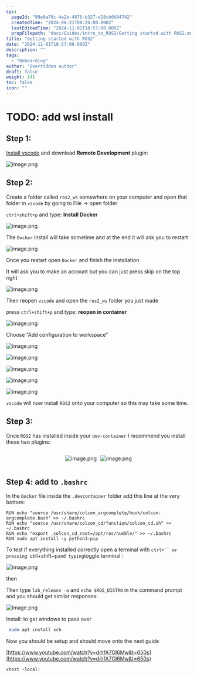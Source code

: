 ```yaml
---
sys:
  pageId: "89e0a78c-4e2b-4070-b327-d28cb0694742"
  createdTime: "2024-08-21T00:24:00.000Z"
  lastEditedTime: "2024-11-01T18:57:00.000Z"
  propFilepath: "docs/Guides/intro_to_ROS2/Getting started with ROS2.md"
title: "Getting started with ROS2"
date: "2024-11-01T18:57:00.000Z"
description: ""
tags:
  - "Onboarding"
author: "Overridden author"
draft: false
weight: 141
toc: false
icon: ""
---
```


# TODO: add wsl install

## Step 1:

[Install vscode](https://code.visualstudio.com/download) and download **Remote Development** plugin:

![image.png](https://prod-files-secure.s3.us-west-2.amazonaws.com/d518164a-d88e-44d1-a4ee-3adb3bd8bce0/efb52993-1881-4a40-b95e-6f020334f022/image.png?X-Amz-Algorithm=AWS4-HMAC-SHA256&X-Amz-Content-Sha256=UNSIGNED-PAYLOAD&X-Amz-Credential=ASIAZI2LB466XBOLAAY7%2F20250415%2Fus-west-2%2Fs3%2Faws4_request&X-Amz-Date=20250415T190547Z&X-Amz-Expires=3600&X-Amz-Security-Token=IQoJb3JpZ2luX2VjEKv%2F%2F%2F%2F%2F%2F%2F%2F%2F%2FwEaCXVzLXdlc3QtMiJIMEYCIQCpFLtF%2F%2B6a0ufyXedQI0nlic3ije6%2Bw5floECcuOdkVwIhAMrkjRcXbF5V61nv1Lb3N9nKfm7rXdT33Sqpbg%2BuXjalKv8DCDQQABoMNjM3NDIzMTgzODA1IgybqA%2B0YwdGTsT7TWMq3APs7RoLbnH8v6EpIyaX0ynHXH4I4v0z50lAs7bDeWpKdKycK%2FFYvyXkiLFcaacHza1EOlfIAGofCsPOXo2xqwgZa2d7uys3rzjkYhlHdoGfnewaJOuI5tNHwPiKNKkclDHXRHSZ0wovgdSv%2BjYcxgNAFlcWC6wKdIV9jaLtpO2fkQEIfBc4Bbc8v2AH%2FZ7SspH4xF9S%2FoaQyx5jCMJNGNwLGMqPyA%2Fas92s8wqIymi3n6QbeLpWUeFLrXZfHCnJRisIjHwkLj2W%2FPtDpAp2x0OEijTLkD4%2BdyGbu7ynZbvH1fWNdPkNaDCcWLgyqyx7u5XeT3wCn5j3T%2FtrGaNRS0Rz%2FHX%2Bx7UvmhpV5Q4CJSQcn3afTY0p%2BT4D%2BphstaNf9HiyyI%2BJmyz8CxTermTQ7GsWfC71Un1ePwyludc0aZCamgFweFzajW1BIMFR%2BemgGxIrQ54VsNZ85CYki1tTwG%2Fp5ID9LWFZcaValod9VwtBkbNg%2BUUzelLX%2BVv9%2FD%2BFle8KFv0f%2FMUlVMIf3ml80A3mI3YX2ZfVUSchUtSfSzmq7sZh7pQMpFxXX5FvsjqLWoiPTiIT0r5JliYA04OvfHToD3GmsSUmCL66ZLiVej3ksVTv%2F93GPuTYWaE%2BPjDy1fq%2FBjqkAVhpH%2BtAD0X5SUD3xUg%2FB3U2puFLbsLl9HPlQ57Oa%2BtlA2upsXMrKeoi5qRSCFIoDHnWJnKnb8Ri8YhqNjpUlreG2UbMWCp7hpUaMiHAxThJQdGBP02NX3TgM3MXsVN2O7tTIy46ZP5rZr%2Fwpe1x0DyBQDCe9BM6qbUFZa3beMr1%2BMKVcG63FlzTP27%2F2LQ%2B9vC1eLdagRL6%2BmFVNeBQjgZGgRN4&X-Amz-Signature=2235907d372d307241492a172f8f7fdc319d8c0748777e273fea43d6edaff5be&X-Amz-SignedHeaders=host&x-id=GetObject)

## Step 2:

Create a folder called `ros2_ws` somewhere on your computer and open that folder in `vscode` by going to File → open folder 

`ctrl+shift+p` and type: **Install Docker**

![image.png](https://prod-files-secure.s3.us-west-2.amazonaws.com/d518164a-d88e-44d1-a4ee-3adb3bd8bce0/2269dc0e-1cd5-47ff-bceb-c04ad9b2eab0/image.png?X-Amz-Algorithm=AWS4-HMAC-SHA256&X-Amz-Content-Sha256=UNSIGNED-PAYLOAD&X-Amz-Credential=ASIAZI2LB466XBOLAAY7%2F20250415%2Fus-west-2%2Fs3%2Faws4_request&X-Amz-Date=20250415T190547Z&X-Amz-Expires=3600&X-Amz-Security-Token=IQoJb3JpZ2luX2VjEKv%2F%2F%2F%2F%2F%2F%2F%2F%2F%2FwEaCXVzLXdlc3QtMiJIMEYCIQCpFLtF%2F%2B6a0ufyXedQI0nlic3ije6%2Bw5floECcuOdkVwIhAMrkjRcXbF5V61nv1Lb3N9nKfm7rXdT33Sqpbg%2BuXjalKv8DCDQQABoMNjM3NDIzMTgzODA1IgybqA%2B0YwdGTsT7TWMq3APs7RoLbnH8v6EpIyaX0ynHXH4I4v0z50lAs7bDeWpKdKycK%2FFYvyXkiLFcaacHza1EOlfIAGofCsPOXo2xqwgZa2d7uys3rzjkYhlHdoGfnewaJOuI5tNHwPiKNKkclDHXRHSZ0wovgdSv%2BjYcxgNAFlcWC6wKdIV9jaLtpO2fkQEIfBc4Bbc8v2AH%2FZ7SspH4xF9S%2FoaQyx5jCMJNGNwLGMqPyA%2Fas92s8wqIymi3n6QbeLpWUeFLrXZfHCnJRisIjHwkLj2W%2FPtDpAp2x0OEijTLkD4%2BdyGbu7ynZbvH1fWNdPkNaDCcWLgyqyx7u5XeT3wCn5j3T%2FtrGaNRS0Rz%2FHX%2Bx7UvmhpV5Q4CJSQcn3afTY0p%2BT4D%2BphstaNf9HiyyI%2BJmyz8CxTermTQ7GsWfC71Un1ePwyludc0aZCamgFweFzajW1BIMFR%2BemgGxIrQ54VsNZ85CYki1tTwG%2Fp5ID9LWFZcaValod9VwtBkbNg%2BUUzelLX%2BVv9%2FD%2BFle8KFv0f%2FMUlVMIf3ml80A3mI3YX2ZfVUSchUtSfSzmq7sZh7pQMpFxXX5FvsjqLWoiPTiIT0r5JliYA04OvfHToD3GmsSUmCL66ZLiVej3ksVTv%2F93GPuTYWaE%2BPjDy1fq%2FBjqkAVhpH%2BtAD0X5SUD3xUg%2FB3U2puFLbsLl9HPlQ57Oa%2BtlA2upsXMrKeoi5qRSCFIoDHnWJnKnb8Ri8YhqNjpUlreG2UbMWCp7hpUaMiHAxThJQdGBP02NX3TgM3MXsVN2O7tTIy46ZP5rZr%2Fwpe1x0DyBQDCe9BM6qbUFZa3beMr1%2BMKVcG63FlzTP27%2F2LQ%2B9vC1eLdagRL6%2BmFVNeBQjgZGgRN4&X-Amz-Signature=eb1353479e252d33e8a34bb2301bf8480483ee454060672a5223cf777d36e430&X-Amz-SignedHeaders=host&x-id=GetObject)

The `Docker` install will take sometime and at the end it will ask you to restart

![image.png](https://prod-files-secure.s3.us-west-2.amazonaws.com/d518164a-d88e-44d1-a4ee-3adb3bd8bce0/ed233f78-be33-4b1f-b89c-9c346c0e961e/image.png?X-Amz-Algorithm=AWS4-HMAC-SHA256&X-Amz-Content-Sha256=UNSIGNED-PAYLOAD&X-Amz-Credential=ASIAZI2LB466XBOLAAY7%2F20250415%2Fus-west-2%2Fs3%2Faws4_request&X-Amz-Date=20250415T190547Z&X-Amz-Expires=3600&X-Amz-Security-Token=IQoJb3JpZ2luX2VjEKv%2F%2F%2F%2F%2F%2F%2F%2F%2F%2FwEaCXVzLXdlc3QtMiJIMEYCIQCpFLtF%2F%2B6a0ufyXedQI0nlic3ije6%2Bw5floECcuOdkVwIhAMrkjRcXbF5V61nv1Lb3N9nKfm7rXdT33Sqpbg%2BuXjalKv8DCDQQABoMNjM3NDIzMTgzODA1IgybqA%2B0YwdGTsT7TWMq3APs7RoLbnH8v6EpIyaX0ynHXH4I4v0z50lAs7bDeWpKdKycK%2FFYvyXkiLFcaacHza1EOlfIAGofCsPOXo2xqwgZa2d7uys3rzjkYhlHdoGfnewaJOuI5tNHwPiKNKkclDHXRHSZ0wovgdSv%2BjYcxgNAFlcWC6wKdIV9jaLtpO2fkQEIfBc4Bbc8v2AH%2FZ7SspH4xF9S%2FoaQyx5jCMJNGNwLGMqPyA%2Fas92s8wqIymi3n6QbeLpWUeFLrXZfHCnJRisIjHwkLj2W%2FPtDpAp2x0OEijTLkD4%2BdyGbu7ynZbvH1fWNdPkNaDCcWLgyqyx7u5XeT3wCn5j3T%2FtrGaNRS0Rz%2FHX%2Bx7UvmhpV5Q4CJSQcn3afTY0p%2BT4D%2BphstaNf9HiyyI%2BJmyz8CxTermTQ7GsWfC71Un1ePwyludc0aZCamgFweFzajW1BIMFR%2BemgGxIrQ54VsNZ85CYki1tTwG%2Fp5ID9LWFZcaValod9VwtBkbNg%2BUUzelLX%2BVv9%2FD%2BFle8KFv0f%2FMUlVMIf3ml80A3mI3YX2ZfVUSchUtSfSzmq7sZh7pQMpFxXX5FvsjqLWoiPTiIT0r5JliYA04OvfHToD3GmsSUmCL66ZLiVej3ksVTv%2F93GPuTYWaE%2BPjDy1fq%2FBjqkAVhpH%2BtAD0X5SUD3xUg%2FB3U2puFLbsLl9HPlQ57Oa%2BtlA2upsXMrKeoi5qRSCFIoDHnWJnKnb8Ri8YhqNjpUlreG2UbMWCp7hpUaMiHAxThJQdGBP02NX3TgM3MXsVN2O7tTIy46ZP5rZr%2Fwpe1x0DyBQDCe9BM6qbUFZa3beMr1%2BMKVcG63FlzTP27%2F2LQ%2B9vC1eLdagRL6%2BmFVNeBQjgZGgRN4&X-Amz-Signature=912e8eea15f9f8b7010e91601caa3f36118d1c8f7cb0f1f2b6bad1938792a350&X-Amz-SignedHeaders=host&x-id=GetObject)

Once you restart open `Docker` and finish the installation

It will ask you to make an account but you can just press skip on the top right

![image.png](https://prod-files-secure.s3.us-west-2.amazonaws.com/d518164a-d88e-44d1-a4ee-3adb3bd8bce0/21010ad9-1659-4fd9-9f59-9932a09b2a3d/image.png?X-Amz-Algorithm=AWS4-HMAC-SHA256&X-Amz-Content-Sha256=UNSIGNED-PAYLOAD&X-Amz-Credential=ASIAZI2LB466XBOLAAY7%2F20250415%2Fus-west-2%2Fs3%2Faws4_request&X-Amz-Date=20250415T190547Z&X-Amz-Expires=3600&X-Amz-Security-Token=IQoJb3JpZ2luX2VjEKv%2F%2F%2F%2F%2F%2F%2F%2F%2F%2FwEaCXVzLXdlc3QtMiJIMEYCIQCpFLtF%2F%2B6a0ufyXedQI0nlic3ije6%2Bw5floECcuOdkVwIhAMrkjRcXbF5V61nv1Lb3N9nKfm7rXdT33Sqpbg%2BuXjalKv8DCDQQABoMNjM3NDIzMTgzODA1IgybqA%2B0YwdGTsT7TWMq3APs7RoLbnH8v6EpIyaX0ynHXH4I4v0z50lAs7bDeWpKdKycK%2FFYvyXkiLFcaacHza1EOlfIAGofCsPOXo2xqwgZa2d7uys3rzjkYhlHdoGfnewaJOuI5tNHwPiKNKkclDHXRHSZ0wovgdSv%2BjYcxgNAFlcWC6wKdIV9jaLtpO2fkQEIfBc4Bbc8v2AH%2FZ7SspH4xF9S%2FoaQyx5jCMJNGNwLGMqPyA%2Fas92s8wqIymi3n6QbeLpWUeFLrXZfHCnJRisIjHwkLj2W%2FPtDpAp2x0OEijTLkD4%2BdyGbu7ynZbvH1fWNdPkNaDCcWLgyqyx7u5XeT3wCn5j3T%2FtrGaNRS0Rz%2FHX%2Bx7UvmhpV5Q4CJSQcn3afTY0p%2BT4D%2BphstaNf9HiyyI%2BJmyz8CxTermTQ7GsWfC71Un1ePwyludc0aZCamgFweFzajW1BIMFR%2BemgGxIrQ54VsNZ85CYki1tTwG%2Fp5ID9LWFZcaValod9VwtBkbNg%2BUUzelLX%2BVv9%2FD%2BFle8KFv0f%2FMUlVMIf3ml80A3mI3YX2ZfVUSchUtSfSzmq7sZh7pQMpFxXX5FvsjqLWoiPTiIT0r5JliYA04OvfHToD3GmsSUmCL66ZLiVej3ksVTv%2F93GPuTYWaE%2BPjDy1fq%2FBjqkAVhpH%2BtAD0X5SUD3xUg%2FB3U2puFLbsLl9HPlQ57Oa%2BtlA2upsXMrKeoi5qRSCFIoDHnWJnKnb8Ri8YhqNjpUlreG2UbMWCp7hpUaMiHAxThJQdGBP02NX3TgM3MXsVN2O7tTIy46ZP5rZr%2Fwpe1x0DyBQDCe9BM6qbUFZa3beMr1%2BMKVcG63FlzTP27%2F2LQ%2B9vC1eLdagRL6%2BmFVNeBQjgZGgRN4&X-Amz-Signature=f911bf13313553607f288a25b20867de3066b631852ae9aa9d464534c80fd273&X-Amz-SignedHeaders=host&x-id=GetObject)

Then reopen `vscode` and open the `ros2_ws` folder you just made

press `ctrl+shift+p` and type: **reopen in container**

![image.png](https://prod-files-secure.s3.us-west-2.amazonaws.com/d518164a-d88e-44d1-a4ee-3adb3bd8bce0/4e93b8c2-41ad-488c-8095-c74205196118/image.png?X-Amz-Algorithm=AWS4-HMAC-SHA256&X-Amz-Content-Sha256=UNSIGNED-PAYLOAD&X-Amz-Credential=ASIAZI2LB466XBOLAAY7%2F20250415%2Fus-west-2%2Fs3%2Faws4_request&X-Amz-Date=20250415T190547Z&X-Amz-Expires=3600&X-Amz-Security-Token=IQoJb3JpZ2luX2VjEKv%2F%2F%2F%2F%2F%2F%2F%2F%2F%2FwEaCXVzLXdlc3QtMiJIMEYCIQCpFLtF%2F%2B6a0ufyXedQI0nlic3ije6%2Bw5floECcuOdkVwIhAMrkjRcXbF5V61nv1Lb3N9nKfm7rXdT33Sqpbg%2BuXjalKv8DCDQQABoMNjM3NDIzMTgzODA1IgybqA%2B0YwdGTsT7TWMq3APs7RoLbnH8v6EpIyaX0ynHXH4I4v0z50lAs7bDeWpKdKycK%2FFYvyXkiLFcaacHza1EOlfIAGofCsPOXo2xqwgZa2d7uys3rzjkYhlHdoGfnewaJOuI5tNHwPiKNKkclDHXRHSZ0wovgdSv%2BjYcxgNAFlcWC6wKdIV9jaLtpO2fkQEIfBc4Bbc8v2AH%2FZ7SspH4xF9S%2FoaQyx5jCMJNGNwLGMqPyA%2Fas92s8wqIymi3n6QbeLpWUeFLrXZfHCnJRisIjHwkLj2W%2FPtDpAp2x0OEijTLkD4%2BdyGbu7ynZbvH1fWNdPkNaDCcWLgyqyx7u5XeT3wCn5j3T%2FtrGaNRS0Rz%2FHX%2Bx7UvmhpV5Q4CJSQcn3afTY0p%2BT4D%2BphstaNf9HiyyI%2BJmyz8CxTermTQ7GsWfC71Un1ePwyludc0aZCamgFweFzajW1BIMFR%2BemgGxIrQ54VsNZ85CYki1tTwG%2Fp5ID9LWFZcaValod9VwtBkbNg%2BUUzelLX%2BVv9%2FD%2BFle8KFv0f%2FMUlVMIf3ml80A3mI3YX2ZfVUSchUtSfSzmq7sZh7pQMpFxXX5FvsjqLWoiPTiIT0r5JliYA04OvfHToD3GmsSUmCL66ZLiVej3ksVTv%2F93GPuTYWaE%2BPjDy1fq%2FBjqkAVhpH%2BtAD0X5SUD3xUg%2FB3U2puFLbsLl9HPlQ57Oa%2BtlA2upsXMrKeoi5qRSCFIoDHnWJnKnb8Ri8YhqNjpUlreG2UbMWCp7hpUaMiHAxThJQdGBP02NX3TgM3MXsVN2O7tTIy46ZP5rZr%2Fwpe1x0DyBQDCe9BM6qbUFZa3beMr1%2BMKVcG63FlzTP27%2F2LQ%2B9vC1eLdagRL6%2BmFVNeBQjgZGgRN4&X-Amz-Signature=7da74bf8dfbd3f51e379a8680df89dfd86d50e7a8034651eae957137a252b7e3&X-Amz-SignedHeaders=host&x-id=GetObject)

Choose “Add configuration to workspace”

![image.png](https://prod-files-secure.s3.us-west-2.amazonaws.com/d518164a-d88e-44d1-a4ee-3adb3bd8bce0/9560b282-5060-4989-ba37-97e7b2c22476/image.png?X-Amz-Algorithm=AWS4-HMAC-SHA256&X-Amz-Content-Sha256=UNSIGNED-PAYLOAD&X-Amz-Credential=ASIAZI2LB466XBOLAAY7%2F20250415%2Fus-west-2%2Fs3%2Faws4_request&X-Amz-Date=20250415T190547Z&X-Amz-Expires=3600&X-Amz-Security-Token=IQoJb3JpZ2luX2VjEKv%2F%2F%2F%2F%2F%2F%2F%2F%2F%2FwEaCXVzLXdlc3QtMiJIMEYCIQCpFLtF%2F%2B6a0ufyXedQI0nlic3ije6%2Bw5floECcuOdkVwIhAMrkjRcXbF5V61nv1Lb3N9nKfm7rXdT33Sqpbg%2BuXjalKv8DCDQQABoMNjM3NDIzMTgzODA1IgybqA%2B0YwdGTsT7TWMq3APs7RoLbnH8v6EpIyaX0ynHXH4I4v0z50lAs7bDeWpKdKycK%2FFYvyXkiLFcaacHza1EOlfIAGofCsPOXo2xqwgZa2d7uys3rzjkYhlHdoGfnewaJOuI5tNHwPiKNKkclDHXRHSZ0wovgdSv%2BjYcxgNAFlcWC6wKdIV9jaLtpO2fkQEIfBc4Bbc8v2AH%2FZ7SspH4xF9S%2FoaQyx5jCMJNGNwLGMqPyA%2Fas92s8wqIymi3n6QbeLpWUeFLrXZfHCnJRisIjHwkLj2W%2FPtDpAp2x0OEijTLkD4%2BdyGbu7ynZbvH1fWNdPkNaDCcWLgyqyx7u5XeT3wCn5j3T%2FtrGaNRS0Rz%2FHX%2Bx7UvmhpV5Q4CJSQcn3afTY0p%2BT4D%2BphstaNf9HiyyI%2BJmyz8CxTermTQ7GsWfC71Un1ePwyludc0aZCamgFweFzajW1BIMFR%2BemgGxIrQ54VsNZ85CYki1tTwG%2Fp5ID9LWFZcaValod9VwtBkbNg%2BUUzelLX%2BVv9%2FD%2BFle8KFv0f%2FMUlVMIf3ml80A3mI3YX2ZfVUSchUtSfSzmq7sZh7pQMpFxXX5FvsjqLWoiPTiIT0r5JliYA04OvfHToD3GmsSUmCL66ZLiVej3ksVTv%2F93GPuTYWaE%2BPjDy1fq%2FBjqkAVhpH%2BtAD0X5SUD3xUg%2FB3U2puFLbsLl9HPlQ57Oa%2BtlA2upsXMrKeoi5qRSCFIoDHnWJnKnb8Ri8YhqNjpUlreG2UbMWCp7hpUaMiHAxThJQdGBP02NX3TgM3MXsVN2O7tTIy46ZP5rZr%2Fwpe1x0DyBQDCe9BM6qbUFZa3beMr1%2BMKVcG63FlzTP27%2F2LQ%2B9vC1eLdagRL6%2BmFVNeBQjgZGgRN4&X-Amz-Signature=20642e806d056770ae131dc555b98b87d5e300945dc62b46ad6db1047f173561&X-Amz-SignedHeaders=host&x-id=GetObject)

![image.png](https://prod-files-secure.s3.us-west-2.amazonaws.com/d518164a-d88e-44d1-a4ee-3adb3bd8bce0/2ee63f81-886b-48e8-a553-dc6e5eac99e4/image.png?X-Amz-Algorithm=AWS4-HMAC-SHA256&X-Amz-Content-Sha256=UNSIGNED-PAYLOAD&X-Amz-Credential=ASIAZI2LB466XBOLAAY7%2F20250415%2Fus-west-2%2Fs3%2Faws4_request&X-Amz-Date=20250415T190547Z&X-Amz-Expires=3600&X-Amz-Security-Token=IQoJb3JpZ2luX2VjEKv%2F%2F%2F%2F%2F%2F%2F%2F%2F%2FwEaCXVzLXdlc3QtMiJIMEYCIQCpFLtF%2F%2B6a0ufyXedQI0nlic3ije6%2Bw5floECcuOdkVwIhAMrkjRcXbF5V61nv1Lb3N9nKfm7rXdT33Sqpbg%2BuXjalKv8DCDQQABoMNjM3NDIzMTgzODA1IgybqA%2B0YwdGTsT7TWMq3APs7RoLbnH8v6EpIyaX0ynHXH4I4v0z50lAs7bDeWpKdKycK%2FFYvyXkiLFcaacHza1EOlfIAGofCsPOXo2xqwgZa2d7uys3rzjkYhlHdoGfnewaJOuI5tNHwPiKNKkclDHXRHSZ0wovgdSv%2BjYcxgNAFlcWC6wKdIV9jaLtpO2fkQEIfBc4Bbc8v2AH%2FZ7SspH4xF9S%2FoaQyx5jCMJNGNwLGMqPyA%2Fas92s8wqIymi3n6QbeLpWUeFLrXZfHCnJRisIjHwkLj2W%2FPtDpAp2x0OEijTLkD4%2BdyGbu7ynZbvH1fWNdPkNaDCcWLgyqyx7u5XeT3wCn5j3T%2FtrGaNRS0Rz%2FHX%2Bx7UvmhpV5Q4CJSQcn3afTY0p%2BT4D%2BphstaNf9HiyyI%2BJmyz8CxTermTQ7GsWfC71Un1ePwyludc0aZCamgFweFzajW1BIMFR%2BemgGxIrQ54VsNZ85CYki1tTwG%2Fp5ID9LWFZcaValod9VwtBkbNg%2BUUzelLX%2BVv9%2FD%2BFle8KFv0f%2FMUlVMIf3ml80A3mI3YX2ZfVUSchUtSfSzmq7sZh7pQMpFxXX5FvsjqLWoiPTiIT0r5JliYA04OvfHToD3GmsSUmCL66ZLiVej3ksVTv%2F93GPuTYWaE%2BPjDy1fq%2FBjqkAVhpH%2BtAD0X5SUD3xUg%2FB3U2puFLbsLl9HPlQ57Oa%2BtlA2upsXMrKeoi5qRSCFIoDHnWJnKnb8Ri8YhqNjpUlreG2UbMWCp7hpUaMiHAxThJQdGBP02NX3TgM3MXsVN2O7tTIy46ZP5rZr%2Fwpe1x0DyBQDCe9BM6qbUFZa3beMr1%2BMKVcG63FlzTP27%2F2LQ%2B9vC1eLdagRL6%2BmFVNeBQjgZGgRN4&X-Amz-Signature=d34851e469d0a8874f8d751b27f82a15356771208cbf334874b59f2de17e69e8&X-Amz-SignedHeaders=host&x-id=GetObject)

![image.png](https://prod-files-secure.s3.us-west-2.amazonaws.com/d518164a-d88e-44d1-a4ee-3adb3bd8bce0/ae1580b2-b048-407e-aed9-b584224a7a04/image.png?X-Amz-Algorithm=AWS4-HMAC-SHA256&X-Amz-Content-Sha256=UNSIGNED-PAYLOAD&X-Amz-Credential=ASIAZI2LB466XBOLAAY7%2F20250415%2Fus-west-2%2Fs3%2Faws4_request&X-Amz-Date=20250415T190547Z&X-Amz-Expires=3600&X-Amz-Security-Token=IQoJb3JpZ2luX2VjEKv%2F%2F%2F%2F%2F%2F%2F%2F%2F%2FwEaCXVzLXdlc3QtMiJIMEYCIQCpFLtF%2F%2B6a0ufyXedQI0nlic3ije6%2Bw5floECcuOdkVwIhAMrkjRcXbF5V61nv1Lb3N9nKfm7rXdT33Sqpbg%2BuXjalKv8DCDQQABoMNjM3NDIzMTgzODA1IgybqA%2B0YwdGTsT7TWMq3APs7RoLbnH8v6EpIyaX0ynHXH4I4v0z50lAs7bDeWpKdKycK%2FFYvyXkiLFcaacHza1EOlfIAGofCsPOXo2xqwgZa2d7uys3rzjkYhlHdoGfnewaJOuI5tNHwPiKNKkclDHXRHSZ0wovgdSv%2BjYcxgNAFlcWC6wKdIV9jaLtpO2fkQEIfBc4Bbc8v2AH%2FZ7SspH4xF9S%2FoaQyx5jCMJNGNwLGMqPyA%2Fas92s8wqIymi3n6QbeLpWUeFLrXZfHCnJRisIjHwkLj2W%2FPtDpAp2x0OEijTLkD4%2BdyGbu7ynZbvH1fWNdPkNaDCcWLgyqyx7u5XeT3wCn5j3T%2FtrGaNRS0Rz%2FHX%2Bx7UvmhpV5Q4CJSQcn3afTY0p%2BT4D%2BphstaNf9HiyyI%2BJmyz8CxTermTQ7GsWfC71Un1ePwyludc0aZCamgFweFzajW1BIMFR%2BemgGxIrQ54VsNZ85CYki1tTwG%2Fp5ID9LWFZcaValod9VwtBkbNg%2BUUzelLX%2BVv9%2FD%2BFle8KFv0f%2FMUlVMIf3ml80A3mI3YX2ZfVUSchUtSfSzmq7sZh7pQMpFxXX5FvsjqLWoiPTiIT0r5JliYA04OvfHToD3GmsSUmCL66ZLiVej3ksVTv%2F93GPuTYWaE%2BPjDy1fq%2FBjqkAVhpH%2BtAD0X5SUD3xUg%2FB3U2puFLbsLl9HPlQ57Oa%2BtlA2upsXMrKeoi5qRSCFIoDHnWJnKnb8Ri8YhqNjpUlreG2UbMWCp7hpUaMiHAxThJQdGBP02NX3TgM3MXsVN2O7tTIy46ZP5rZr%2Fwpe1x0DyBQDCe9BM6qbUFZa3beMr1%2BMKVcG63FlzTP27%2F2LQ%2B9vC1eLdagRL6%2BmFVNeBQjgZGgRN4&X-Amz-Signature=16dd25d1fa9a116a6cd6742f16127156cd7eec91d935844453146439fb6856ee&X-Amz-SignedHeaders=host&x-id=GetObject)

![image.png](https://prod-files-secure.s3.us-west-2.amazonaws.com/d518164a-d88e-44d1-a4ee-3adb3bd8bce0/53255b28-f75e-430f-b9e3-c0ac8577e42b/image.png?X-Amz-Algorithm=AWS4-HMAC-SHA256&X-Amz-Content-Sha256=UNSIGNED-PAYLOAD&X-Amz-Credential=ASIAZI2LB466XBOLAAY7%2F20250415%2Fus-west-2%2Fs3%2Faws4_request&X-Amz-Date=20250415T190547Z&X-Amz-Expires=3600&X-Amz-Security-Token=IQoJb3JpZ2luX2VjEKv%2F%2F%2F%2F%2F%2F%2F%2F%2F%2FwEaCXVzLXdlc3QtMiJIMEYCIQCpFLtF%2F%2B6a0ufyXedQI0nlic3ije6%2Bw5floECcuOdkVwIhAMrkjRcXbF5V61nv1Lb3N9nKfm7rXdT33Sqpbg%2BuXjalKv8DCDQQABoMNjM3NDIzMTgzODA1IgybqA%2B0YwdGTsT7TWMq3APs7RoLbnH8v6EpIyaX0ynHXH4I4v0z50lAs7bDeWpKdKycK%2FFYvyXkiLFcaacHza1EOlfIAGofCsPOXo2xqwgZa2d7uys3rzjkYhlHdoGfnewaJOuI5tNHwPiKNKkclDHXRHSZ0wovgdSv%2BjYcxgNAFlcWC6wKdIV9jaLtpO2fkQEIfBc4Bbc8v2AH%2FZ7SspH4xF9S%2FoaQyx5jCMJNGNwLGMqPyA%2Fas92s8wqIymi3n6QbeLpWUeFLrXZfHCnJRisIjHwkLj2W%2FPtDpAp2x0OEijTLkD4%2BdyGbu7ynZbvH1fWNdPkNaDCcWLgyqyx7u5XeT3wCn5j3T%2FtrGaNRS0Rz%2FHX%2Bx7UvmhpV5Q4CJSQcn3afTY0p%2BT4D%2BphstaNf9HiyyI%2BJmyz8CxTermTQ7GsWfC71Un1ePwyludc0aZCamgFweFzajW1BIMFR%2BemgGxIrQ54VsNZ85CYki1tTwG%2Fp5ID9LWFZcaValod9VwtBkbNg%2BUUzelLX%2BVv9%2FD%2BFle8KFv0f%2FMUlVMIf3ml80A3mI3YX2ZfVUSchUtSfSzmq7sZh7pQMpFxXX5FvsjqLWoiPTiIT0r5JliYA04OvfHToD3GmsSUmCL66ZLiVej3ksVTv%2F93GPuTYWaE%2BPjDy1fq%2FBjqkAVhpH%2BtAD0X5SUD3xUg%2FB3U2puFLbsLl9HPlQ57Oa%2BtlA2upsXMrKeoi5qRSCFIoDHnWJnKnb8Ri8YhqNjpUlreG2UbMWCp7hpUaMiHAxThJQdGBP02NX3TgM3MXsVN2O7tTIy46ZP5rZr%2Fwpe1x0DyBQDCe9BM6qbUFZa3beMr1%2BMKVcG63FlzTP27%2F2LQ%2B9vC1eLdagRL6%2BmFVNeBQjgZGgRN4&X-Amz-Signature=07353f2b1b39bc7de08631e93e91d58e523038a687e5d296df84674bb099d959&X-Amz-SignedHeaders=host&x-id=GetObject)

![image.png](https://prod-files-secure.s3.us-west-2.amazonaws.com/d518164a-d88e-44d1-a4ee-3adb3bd8bce0/7c562767-5af9-4ffb-97d1-327bcdf4ee00/image.png?X-Amz-Algorithm=AWS4-HMAC-SHA256&X-Amz-Content-Sha256=UNSIGNED-PAYLOAD&X-Amz-Credential=ASIAZI2LB466XBOLAAY7%2F20250415%2Fus-west-2%2Fs3%2Faws4_request&X-Amz-Date=20250415T190547Z&X-Amz-Expires=3600&X-Amz-Security-Token=IQoJb3JpZ2luX2VjEKv%2F%2F%2F%2F%2F%2F%2F%2F%2F%2FwEaCXVzLXdlc3QtMiJIMEYCIQCpFLtF%2F%2B6a0ufyXedQI0nlic3ije6%2Bw5floECcuOdkVwIhAMrkjRcXbF5V61nv1Lb3N9nKfm7rXdT33Sqpbg%2BuXjalKv8DCDQQABoMNjM3NDIzMTgzODA1IgybqA%2B0YwdGTsT7TWMq3APs7RoLbnH8v6EpIyaX0ynHXH4I4v0z50lAs7bDeWpKdKycK%2FFYvyXkiLFcaacHza1EOlfIAGofCsPOXo2xqwgZa2d7uys3rzjkYhlHdoGfnewaJOuI5tNHwPiKNKkclDHXRHSZ0wovgdSv%2BjYcxgNAFlcWC6wKdIV9jaLtpO2fkQEIfBc4Bbc8v2AH%2FZ7SspH4xF9S%2FoaQyx5jCMJNGNwLGMqPyA%2Fas92s8wqIymi3n6QbeLpWUeFLrXZfHCnJRisIjHwkLj2W%2FPtDpAp2x0OEijTLkD4%2BdyGbu7ynZbvH1fWNdPkNaDCcWLgyqyx7u5XeT3wCn5j3T%2FtrGaNRS0Rz%2FHX%2Bx7UvmhpV5Q4CJSQcn3afTY0p%2BT4D%2BphstaNf9HiyyI%2BJmyz8CxTermTQ7GsWfC71Un1ePwyludc0aZCamgFweFzajW1BIMFR%2BemgGxIrQ54VsNZ85CYki1tTwG%2Fp5ID9LWFZcaValod9VwtBkbNg%2BUUzelLX%2BVv9%2FD%2BFle8KFv0f%2FMUlVMIf3ml80A3mI3YX2ZfVUSchUtSfSzmq7sZh7pQMpFxXX5FvsjqLWoiPTiIT0r5JliYA04OvfHToD3GmsSUmCL66ZLiVej3ksVTv%2F93GPuTYWaE%2BPjDy1fq%2FBjqkAVhpH%2BtAD0X5SUD3xUg%2FB3U2puFLbsLl9HPlQ57Oa%2BtlA2upsXMrKeoi5qRSCFIoDHnWJnKnb8Ri8YhqNjpUlreG2UbMWCp7hpUaMiHAxThJQdGBP02NX3TgM3MXsVN2O7tTIy46ZP5rZr%2Fwpe1x0DyBQDCe9BM6qbUFZa3beMr1%2BMKVcG63FlzTP27%2F2LQ%2B9vC1eLdagRL6%2BmFVNeBQjgZGgRN4&X-Amz-Signature=7a1434bc925d8dcfb4a58ef38bacbe22d11d07dd4474f1988c6c29da07fccfec&X-Amz-SignedHeaders=host&x-id=GetObject)

`vscode` will now install `ROS2` onto your computer so this may take some time.

## Step 3:

Once `ROS2` has installed inside your `dev-container` I recommend you install these two plugins:

<div style="display: flex;flex-direction: row; column-gap:10px; max-width: 630px;justify-content: center;">
<div>

![image.png](https://prod-files-secure.s3.us-west-2.amazonaws.com/d518164a-d88e-44d1-a4ee-3adb3bd8bce0/3fc3d550-5a54-4ba1-ba6b-faa01cdb7369/image.png?X-Amz-Algorithm=AWS4-HMAC-SHA256&X-Amz-Content-Sha256=UNSIGNED-PAYLOAD&X-Amz-Credential=ASIAZI2LB466QELEL5WE%2F20250415%2Fus-west-2%2Fs3%2Faws4_request&X-Amz-Date=20250415T190549Z&X-Amz-Expires=3600&X-Amz-Security-Token=IQoJb3JpZ2luX2VjEKv%2F%2F%2F%2F%2F%2F%2F%2F%2F%2FwEaCXVzLXdlc3QtMiJIMEYCIQDPHrQBLCqbdeqjol6rWXBjhaGO9%2FBpNvCXg8Sih0kXbQIhAK%2FewggsNUw7GegJ7eRx1SVZjrAN1EuqaT9FbTgg4g6zKv8DCDQQABoMNjM3NDIzMTgzODA1IgzFsQh%2FypNCCUqodGMq3ANRBdHh%2BJg76pcEOolopkqsPenuOPCm1WJ3AC2UlZ0KfWqyiNJGUxGx%2Ff78NwcB%2F2rpU3UQ0isCSsyqKMi%2BxS6RpOE8vJ4VL04TX%2BMaOzyiRqajOyzF7He8HIgI6rFL%2BjkPKDtr9PtilUp6HUwTp5HIpqZaUDvbI1Nlq%2F6UfjbbuikIqbA%2FngmEG8YZ7gwZYsSIcBcd9Vofu2ErOJPL5krafAP4kll9rkJvdfCDH%2BoF99rtwHxNLUR8pAANnwJe7AZqy8MRnkr1MKmwF1tsGCnKQzriYw5A4sGvj1Kvt%2BRhEfrfuxSLiXlJdjLfLcwAbGaQjIp7FQ%2FSPIUDwVRHC4Mn6JooVtWNE6Y668clEiZoify4DCzQvGhKeJO%2FG8NDwDMqSVrn%2BySO5a6KymutFbi7qOAb18222e%2FkfSs9I1bh0AgVE6bjgu3rZK7oHBkKBn078Kh%2FSzVf8h3Y7Qv2lINo8gwjRI05v9Uk8MNGXDJMMmCPc6eA6zMFj6uw9RAzu6eWtfMLO9IuYYwqutvSQPYJnbXJkLgti9zDBa1v9Bz9l5gGWT%2Bn8HOyEcRJpBsoYKBQo7I5AcOgBJEcvX8WJBXP%2FmtSw3pGvhd%2FzuCzwdUtdkR2%2BBs4YjDvefQOejDs1vq%2FBjqkAcKRinobdjFtTsnZViTHH36bUb6Lfm76Dyd49JIIlqtswbPSmwA4Wn2oC4CfJicn%2F0jvXPPVvkM%2F8oktcglXtmyJFsrRnUVJ0H4L%2BFSmast6wOpkcJZj3IajalCrtPCzW%2BMqL44dHqRDQKpDNAe3Dj5OHC%2F1glS18eGrwwaMh2eah13JI%2BWR6rZSWhoHZmvmc4wGaNzxRPsEbSsFnB0MrIt5QxBw&X-Amz-Signature=ab18427bcb0c8657a01fe54a7b6d576d5dd46c82cc3815b7e4beb640bccd78d6&X-Amz-SignedHeaders=host&x-id=GetObject)

</div>
<div>

![image.png](https://prod-files-secure.s3.us-west-2.amazonaws.com/d518164a-d88e-44d1-a4ee-3adb3bd8bce0/d994cc66-13c2-4093-a5a3-f84cf4601a82/image.png?X-Amz-Algorithm=AWS4-HMAC-SHA256&X-Amz-Content-Sha256=UNSIGNED-PAYLOAD&X-Amz-Credential=ASIAZI2LB4662JUQJB2Z%2F20250415%2Fus-west-2%2Fs3%2Faws4_request&X-Amz-Date=20250415T190550Z&X-Amz-Expires=3600&X-Amz-Security-Token=IQoJb3JpZ2luX2VjEKv%2F%2F%2F%2F%2F%2F%2F%2F%2F%2FwEaCXVzLXdlc3QtMiJHMEUCIQCDGlM0EEjM%2BqfPWaMjP8wUu0sDEleCkg2wSYlxtSS9igIgVxlpAMPE3h45txhGXrA51jEv0KsshUDrlYvR1LW1Lxgq%2FwMINBAAGgw2Mzc0MjMxODM4MDUiDMG4T1gwxBr3R4et5CrcA0aOQgSY%2FW4mYgjp15O2%2FODe0sl7CxfSRhUwueNmazSo19xH42eczcaa3IGibrhOuTNMc%2BViisowkYXjSirwB4ivqiYEuj2jdQFveQRUfsFkb%2F7d%2BejiKsUS349VW3vq3CYNAfCfjIztmjKnCKkBSWxw5IiRI6dDddQdlKcXCHv4DckRKrkIRzhPOw8nj8xnAVKtnITrB7TUmBIuCS7WY2As9jGfXM0YcomFimBo9%2FNf5e%2B67tXfcEN%2BxxsjKIJjV15nDyRygF0eZRPxxX%2FfXE50r1RX%2FZbwqpeHhmiUIHwK2r6qQYTHbMax6WaeK5VOhcmo75Y48ug4RHD9NUTBQfyc4H%2BB9jB4tP8xQXjnP4Brn%2BN29IDtro%2FGjwFhCXqQABXGelRV%2BHx89w0Hhj4UwmpMrM9LRz5FMx%2BbPGdFQ8kHVQphHDk26vgIQ7ljBmWMFKmTiQcdlLbbDldaWskO1iBsRoGTCgKE7OxPQm0Kjxj%2Bhiwh9RO7AtuXYGKCv%2F2yOCJUNiVnZyze%2BPDUU1JfbhasYF3QCCTM07CqYfteLorIfF3m9%2FroJkbyU5eVhCNCTMqtdHBaufsoOpyTDzv0qY%2F7t%2FTcm4IhzpRB081qmJnp2KoGEOmOwiRuSaZ0MN%2FW%2Br8GOqUBy1oPze%2BhbeQbt70ES%2FC2KqtQ2NgZB0iwkTn%2BYhOuYxT%2B%2FaLjzCphdc5ouPiQQo28BDgqaBOQ6ExOK3riBddqjf7l%2BkseNhjYBGC86vPjvXc9YEBjsqzIqka89doRgjC3XwTMmJwO939ZsqOHJLwOuJeAF7ka7li2Lxmh4%2B3KNlrIBW97jwSnN1ublr62al%2BXphuXwDAn2Y%2BzYJ5TUA8ZLX9UBXCm&X-Amz-Signature=29a7d9ab561dd2952bc33624d19db0e45cb6b2f778d90e59e874b5b548c58727&X-Amz-SignedHeaders=host&x-id=GetObject)

</div>
</div>

## Step 4: add to `.bashrc`

In the `Docker` file inside the `.devcontainer` folder add this line at the very bottom: 

```docker
RUN echo "source /usr/share/colcon_argcomplete/hook/colcon-argcomplete.bash" >> ~/.bashrc
RUN echo "source /usr/share/colcon_cd/function/colcon_cd.sh" >> ~/.bashrc
RUN echo "export _colcon_cd_root=/opt/ros/humble/" >> ~/.bashrc
RUN sudo apt install -y python3-pip 
```

To test if everything installed correctly open a terminal with `ctrl+`` or pressing `ctrl+shift+p` and typing `toggle terminal`:

![image.png](https://prod-files-secure.s3.us-west-2.amazonaws.com/d518164a-d88e-44d1-a4ee-3adb3bd8bce0/6a4943d8-b04e-4c02-9a58-775f3384d1a5/image.png?X-Amz-Algorithm=AWS4-HMAC-SHA256&X-Amz-Content-Sha256=UNSIGNED-PAYLOAD&X-Amz-Credential=ASIAZI2LB466XBOLAAY7%2F20250415%2Fus-west-2%2Fs3%2Faws4_request&X-Amz-Date=20250415T190547Z&X-Amz-Expires=3600&X-Amz-Security-Token=IQoJb3JpZ2luX2VjEKv%2F%2F%2F%2F%2F%2F%2F%2F%2F%2FwEaCXVzLXdlc3QtMiJIMEYCIQCpFLtF%2F%2B6a0ufyXedQI0nlic3ije6%2Bw5floECcuOdkVwIhAMrkjRcXbF5V61nv1Lb3N9nKfm7rXdT33Sqpbg%2BuXjalKv8DCDQQABoMNjM3NDIzMTgzODA1IgybqA%2B0YwdGTsT7TWMq3APs7RoLbnH8v6EpIyaX0ynHXH4I4v0z50lAs7bDeWpKdKycK%2FFYvyXkiLFcaacHza1EOlfIAGofCsPOXo2xqwgZa2d7uys3rzjkYhlHdoGfnewaJOuI5tNHwPiKNKkclDHXRHSZ0wovgdSv%2BjYcxgNAFlcWC6wKdIV9jaLtpO2fkQEIfBc4Bbc8v2AH%2FZ7SspH4xF9S%2FoaQyx5jCMJNGNwLGMqPyA%2Fas92s8wqIymi3n6QbeLpWUeFLrXZfHCnJRisIjHwkLj2W%2FPtDpAp2x0OEijTLkD4%2BdyGbu7ynZbvH1fWNdPkNaDCcWLgyqyx7u5XeT3wCn5j3T%2FtrGaNRS0Rz%2FHX%2Bx7UvmhpV5Q4CJSQcn3afTY0p%2BT4D%2BphstaNf9HiyyI%2BJmyz8CxTermTQ7GsWfC71Un1ePwyludc0aZCamgFweFzajW1BIMFR%2BemgGxIrQ54VsNZ85CYki1tTwG%2Fp5ID9LWFZcaValod9VwtBkbNg%2BUUzelLX%2BVv9%2FD%2BFle8KFv0f%2FMUlVMIf3ml80A3mI3YX2ZfVUSchUtSfSzmq7sZh7pQMpFxXX5FvsjqLWoiPTiIT0r5JliYA04OvfHToD3GmsSUmCL66ZLiVej3ksVTv%2F93GPuTYWaE%2BPjDy1fq%2FBjqkAVhpH%2BtAD0X5SUD3xUg%2FB3U2puFLbsLl9HPlQ57Oa%2BtlA2upsXMrKeoi5qRSCFIoDHnWJnKnb8Ri8YhqNjpUlreG2UbMWCp7hpUaMiHAxThJQdGBP02NX3TgM3MXsVN2O7tTIy46ZP5rZr%2Fwpe1x0DyBQDCe9BM6qbUFZa3beMr1%2BMKVcG63FlzTP27%2F2LQ%2B9vC1eLdagRL6%2BmFVNeBQjgZGgRN4&X-Amz-Signature=f21cae9ad3470a920a3f51a0e9cb7ad220117223e5ead61d622fc3ef396d39a5&X-Amz-SignedHeaders=host&x-id=GetObject)

then 

Then type `lsb_release -a` and `echo $ROS_DISTRO` in the command prompt and you should get similar responses:

![image.png](https://prod-files-secure.s3.us-west-2.amazonaws.com/d518164a-d88e-44d1-a4ee-3adb3bd8bce0/3e635dec-a805-4e85-8b9e-d000e5b71a4e/image.png?X-Amz-Algorithm=AWS4-HMAC-SHA256&X-Amz-Content-Sha256=UNSIGNED-PAYLOAD&X-Amz-Credential=ASIAZI2LB466XBOLAAY7%2F20250415%2Fus-west-2%2Fs3%2Faws4_request&X-Amz-Date=20250415T190547Z&X-Amz-Expires=3600&X-Amz-Security-Token=IQoJb3JpZ2luX2VjEKv%2F%2F%2F%2F%2F%2F%2F%2F%2F%2FwEaCXVzLXdlc3QtMiJIMEYCIQCpFLtF%2F%2B6a0ufyXedQI0nlic3ije6%2Bw5floECcuOdkVwIhAMrkjRcXbF5V61nv1Lb3N9nKfm7rXdT33Sqpbg%2BuXjalKv8DCDQQABoMNjM3NDIzMTgzODA1IgybqA%2B0YwdGTsT7TWMq3APs7RoLbnH8v6EpIyaX0ynHXH4I4v0z50lAs7bDeWpKdKycK%2FFYvyXkiLFcaacHza1EOlfIAGofCsPOXo2xqwgZa2d7uys3rzjkYhlHdoGfnewaJOuI5tNHwPiKNKkclDHXRHSZ0wovgdSv%2BjYcxgNAFlcWC6wKdIV9jaLtpO2fkQEIfBc4Bbc8v2AH%2FZ7SspH4xF9S%2FoaQyx5jCMJNGNwLGMqPyA%2Fas92s8wqIymi3n6QbeLpWUeFLrXZfHCnJRisIjHwkLj2W%2FPtDpAp2x0OEijTLkD4%2BdyGbu7ynZbvH1fWNdPkNaDCcWLgyqyx7u5XeT3wCn5j3T%2FtrGaNRS0Rz%2FHX%2Bx7UvmhpV5Q4CJSQcn3afTY0p%2BT4D%2BphstaNf9HiyyI%2BJmyz8CxTermTQ7GsWfC71Un1ePwyludc0aZCamgFweFzajW1BIMFR%2BemgGxIrQ54VsNZ85CYki1tTwG%2Fp5ID9LWFZcaValod9VwtBkbNg%2BUUzelLX%2BVv9%2FD%2BFle8KFv0f%2FMUlVMIf3ml80A3mI3YX2ZfVUSchUtSfSzmq7sZh7pQMpFxXX5FvsjqLWoiPTiIT0r5JliYA04OvfHToD3GmsSUmCL66ZLiVej3ksVTv%2F93GPuTYWaE%2BPjDy1fq%2FBjqkAVhpH%2BtAD0X5SUD3xUg%2FB3U2puFLbsLl9HPlQ57Oa%2BtlA2upsXMrKeoi5qRSCFIoDHnWJnKnb8Ri8YhqNjpUlreG2UbMWCp7hpUaMiHAxThJQdGBP02NX3TgM3MXsVN2O7tTIy46ZP5rZr%2Fwpe1x0DyBQDCe9BM6qbUFZa3beMr1%2BMKVcG63FlzTP27%2F2LQ%2B9vC1eLdagRL6%2BmFVNeBQjgZGgRN4&X-Amz-Signature=1351a5c9fb504907e8a877548d28104bad741148c178e5df7b6becad349baa3f&X-Amz-SignedHeaders=host&x-id=GetObject)

Install:  to get windows to pass over

```bash
 sudo apt install xcb
```

Now you should be setup and should move onto the next guide 

[https://www.youtube.com/watch?v=dihfA7Ol6Mw&t=650s](https://www.youtube.com/watch?v=dihfA7Ol6Mw&t=650s)

```python
xhost +local:
```

